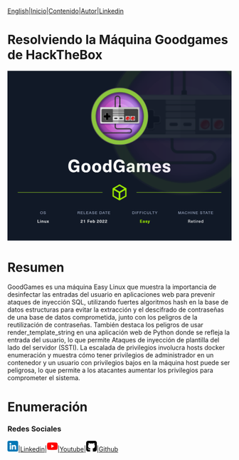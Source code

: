 [English](https://emersontech.github.io/en/index.html)|[Inicio](https://emersontech.github.io/index.html)|[Contenido](https://emersontech.github.io/es/nav/page1.html)|[Autor](https://emersontech.github.io/es/nav/about.html)|[Linkedin](https://www.linkedin.com/in/emersontech/)

# Resolviendo la Máquina Goodgames de HackTheBox

![GoodGames](/img/GoodGames.png)

# Resumen
GoodGames es una máquina Easy Linux que muestra la importancia de desinfectar las entradas del usuario en
aplicaciones web para prevenir ataques de inyección SQL, utilizando fuertes algoritmos hash en la base de datos
estructuras para evitar la extracción y el descifrado de contraseñas de una base de datos comprometida,
junto con los peligros de la reutilización de contraseñas. También destaca los peligros de usar
render_template_string en una aplicación web de Python donde se refleja la entrada del usuario, lo que permite
Ataques de inyección de plantilla del lado del servidor (SSTI). La escalada de privilegios involucra hosts docker
enumeración y muestra cómo tener privilegios de administrador en un contenedor y un usuario con privilegios bajos en
la máquina host puede ser peligrosa, lo que permite a los atacantes aumentar los privilegios para comprometer el
sistema.

# Enumeración

### Redes Sociales

![img](/img/linkedin.png)|[Linkedin](https://www.linkedin.com/in/emersontech/)|![img](/img/youtube.png)|[Youtube](https://www.youtube.com/channel/UChNTj2xNpEQiliMv-IJbWvQ)|![img](/img/github.png)|[Github](https://github.com/emersontech)

